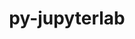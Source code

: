 ---
title: "py-jupyterlab"
layout: cache
categories: [package, develop]
meta: {"compilers": ["gcc@=11.1.0", "gcc@=11.4.0", "gcc@=9.4.0", "oneapi@=2024.2.1"], "num_specs": 133, "num_specs_by_stack": {"data-vis-sdk": 11, "e4s": 41, "e4s-neoverse-v2": 10, "e4s-neoverse_v1": 12, "e4s-oneapi": 43, "e4s-power": 8, "root": 133}, "oss": ["ubuntu20.04", "ubuntu22.04"], "platforms": ["linux"], "stacks": ["data-vis-sdk", "e4s", "e4s-neoverse-v2", "e4s-neoverse_v1", "e4s-oneapi", "e4s-power", "root"], "targets": ["neoverse_v1", "neoverse_v2", "ppc64le", "x86_64_v3"], "versions": ["3.4.8", "4.0.1"]}
spec_details: [{"compiler": "oneapi@=2024.2.1", "hash": "2775x5eyiuejayw7z75lk56yzd25jk6o", "os": "ubuntu22.04", "platform": "linux", "size": "-", "stacks": ["e4s-oneapi", "root"], "target": "x86_64_v3", "variants": ["build_system=python_pip"], "versions": ["4.0.1"]}, {"compiler": "gcc@=11.4.0", "hash": "2jju23jfki2b4htxsywmjpzx7eombj2e", "os": "ubuntu22.04", "platform": "linux", "size": "-", "stacks": ["root"], "target": "neoverse_v2", "variants": ["build_system=python_pip"], "versions": ["4.0.1"]}, {"compiler": "oneapi@=2024.2.1", "hash": "2zzmutoqjc6mc4mst4ai37hgth72vfwd", "os": "ubuntu22.04", "platform": "linux", "size": "-", "stacks": ["e4s-oneapi", "root"], "target": "x86_64_v3", "variants": ["build_system=python_pip"], "versions": ["4.0.1"]}, {"compiler": "oneapi@=2024.2.1", "hash": "3d6feyvx6hoe7p2tpnotx66pzn4kctqq", "os": "ubuntu22.04", "platform": "linux", "size": "-", "stacks": ["root"], "target": "x86_64_v3", "variants": ["build_system=python_pip"], "versions": ["4.0.1"]}, {"compiler": "oneapi@=2024.2.1", "hash": "3fzzagcfn5ppwsl7oguybdmd4u3dkldd", "os": "ubuntu22.04", "platform": "linux", "size": "-", "stacks": ["root"], "target": "x86_64_v3", "variants": ["build_system=python_pip"], "versions": ["4.0.1"]}, {"compiler": "gcc@=11.4.0", "hash": "3pa7ludy7ecr3c45vxjsoqfqngp4ajrh", "os": "ubuntu22.04", "platform": "linux", "size": "-", "stacks": ["e4s-neoverse-v2", "root"], "target": "neoverse_v2", "variants": ["build_system=python_pip"], "versions": ["4.0.1"]}, {"compiler": "gcc@=11.4.0", "hash": "3pszbjelnzqcgqek5wowuhbb2ymsly22", "os": "ubuntu22.04", "platform": "linux", "size": "-", "stacks": ["e4s", "root"], "target": "x86_64_v3", "variants": ["build_system=python_pip"], "versions": ["3.4.8"]}, {"compiler": "gcc@=11.4.0", "hash": "3qrupy7ok3ggl6cyt5hsxoddzi227xrc", "os": "ubuntu22.04", "platform": "linux", "size": "-", "stacks": ["e4s", "root"], "target": "x86_64_v3", "variants": ["build_system=python_pip"], "versions": ["4.0.1"]}, {"compiler": "gcc@=11.4.0", "hash": "4asnn4pix6wtn23rs3wxu5665cjmg4zi", "os": "ubuntu22.04", "platform": "linux", "size": "-", "stacks": ["e4s", "root"], "target": "x86_64_v3", "variants": ["build_system=python_pip"], "versions": ["3.4.8"]}, {"compiler": "gcc@=11.4.0", "hash": "4bmz36jmlsckhw3soqavafa4o54ry27a", "os": "ubuntu22.04", "platform": "linux", "size": "-", "stacks": ["e4s-neoverse-v2", "root"], "target": "neoverse_v2", "variants": ["build_system=python_pip"], "versions": ["4.0.1"]}, {"compiler": "gcc@=11.4.0", "hash": "4de4em2bidxefj2zqy3yotzp567jdn24", "os": "ubuntu22.04", "platform": "linux", "size": "-", "stacks": ["e4s", "root"], "target": "x86_64_v3", "variants": ["build_system=python_pip"], "versions": ["3.4.8"]}, {"compiler": "gcc@=9.4.0", "hash": "4utgny4t4rc7qvvme6znc7qaf4sirgc5", "os": "ubuntu20.04", "platform": "linux", "size": "-", "stacks": ["e4s-power", "root"], "target": "ppc64le", "variants": ["build_system=python_pip"], "versions": ["3.4.8"]}, {"compiler": "oneapi@=2024.2.1", "hash": "4wnoylz2iyk6ngzogq5s6y3xj4orbemw", "os": "ubuntu22.04", "platform": "linux", "size": "-", "stacks": ["e4s-oneapi", "root"], "target": "x86_64_v3", "variants": ["build_system=python_pip"], "versions": ["3.4.8"]}, {"compiler": "oneapi@=2024.2.1", "hash": "4y7uu5rgmvjj3nehz6uefomemakhqpqd", "os": "ubuntu22.04", "platform": "linux", "size": "-", "stacks": ["e4s-oneapi", "root"], "target": "x86_64_v3", "variants": ["build_system=python_pip"], "versions": ["4.0.1"]}, {"compiler": "gcc@=11.4.0", "hash": "56bbzbx26roapxayzwreswsepacfnu3t", "os": "ubuntu22.04", "platform": "linux", "size": "-", "stacks": ["e4s-neoverse_v1", "root"], "target": "neoverse_v1", "variants": ["build_system=python_pip"], "versions": ["3.4.8"]}, {"compiler": "oneapi@=2024.2.1", "hash": "5qxzzsikjoymo2y3vacigg2oo47mhnc3", "os": "ubuntu22.04", "platform": "linux", "size": "-", "stacks": ["e4s-oneapi", "root"], "target": "x86_64_v3", "variants": ["build_system=python_pip"], "versions": ["4.0.1"]}, {"compiler": "gcc@=11.4.0", "hash": "a675mi5cdmzztcxb7nfypv7z5r2sdvrq", "os": "ubuntu22.04", "platform": "linux", "size": "-", "stacks": ["e4s", "root"], "target": "x86_64_v3", "variants": ["build_system=python_pip"], "versions": ["4.0.1"]}, {"compiler": "gcc@=11.4.0", "hash": "a7qmngzuk6bxduiyefl2ic43e5aizfh2", "os": "ubuntu22.04", "platform": "linux", "size": "-", "stacks": ["e4s", "root"], "target": "x86_64_v3", "variants": ["build_system=python_pip"], "versions": ["4.0.1"]}, {"compiler": "oneapi@=2024.2.1", "hash": "abqlycig4dzt6afmxt4do3qimu76eu5t", "os": "ubuntu22.04", "platform": "linux", "size": "-", "stacks": ["e4s-oneapi", "root"], "target": "x86_64_v3", "variants": ["build_system=python_pip"], "versions": ["4.0.1"]}, {"compiler": "oneapi@=2024.2.1", "hash": "ae7qfbka7mrdd2n2tsc325zi2k2azz36", "os": "ubuntu22.04", "platform": "linux", "size": "-", "stacks": ["e4s-oneapi", "root"], "target": "x86_64_v3", "variants": ["build_system=python_pip"], "versions": ["4.0.1"]}, {"compiler": "oneapi@=2024.2.1", "hash": "amdmngvwqzd54cbfspcubdxve3mpg5op", "os": "ubuntu22.04", "platform": "linux", "size": "-", "stacks": ["e4s-oneapi", "root"], "target": "x86_64_v3", "variants": ["build_system=python_pip"], "versions": ["4.0.1"]}, {"compiler": "gcc@=11.1.0", "hash": "asfvyunxmdiifba3ps2f6dtdbcbbgqul", "os": "ubuntu20.04", "platform": "linux", "size": "-", "stacks": ["data-vis-sdk", "root"], "target": "x86_64_v3", "variants": ["build_system=python_pip"], "versions": ["4.0.1"]}, {"compiler": "gcc@=11.4.0", "hash": "avg5l6ohywqelx2fmntvftqef4rrtgz2", "os": "ubuntu22.04", "platform": "linux", "size": "-", "stacks": ["e4s-neoverse_v1", "root"], "target": "neoverse_v1", "variants": ["build_system=python_pip"], "versions": ["3.4.8"]}, {"compiler": "gcc@=11.4.0", "hash": "avglpnnxm6lo7aza6czk47kukzwyqzyw", "os": "ubuntu22.04", "platform": "linux", "size": "-", "stacks": ["e4s", "root"], "target": "x86_64_v3", "variants": ["build_system=python_pip"], "versions": ["3.4.8"]}, {"compiler": "oneapi@=2024.2.1", "hash": "baaxyso5pdbswga3kaaacgckdjhxxsxo", "os": "ubuntu22.04", "platform": "linux", "size": "-", "stacks": ["e4s-oneapi", "root"], "target": "x86_64_v3", "variants": ["build_system=python_pip"], "versions": ["4.0.1"]}, {"compiler": "gcc@=11.4.0", "hash": "bdlm3gu5nvbk2ov3l2s6kcdolcbf5jwc", "os": "ubuntu22.04", "platform": "linux", "size": "-", "stacks": ["e4s-neoverse-v2", "root"], "target": "neoverse_v2", "variants": ["build_system=python_pip"], "versions": ["4.0.1"]}, {"compiler": "oneapi@=2024.2.1", "hash": "bpysscr4hxlc5zjikndv3g3tzrkh6o5u", "os": "ubuntu22.04", "platform": "linux", "size": "-", "stacks": ["e4s-oneapi", "root"], "target": "x86_64_v3", "variants": ["build_system=python_pip"], "versions": ["4.0.1"]}, {"compiler": "gcc@=11.4.0", "hash": "bqeav3aqdsfv5oh43aprue64feazqwxu", "os": "ubuntu22.04", "platform": "linux", "size": "-", "stacks": ["e4s", "root"], "target": "x86_64_v3", "variants": ["build_system=python_pip"], "versions": ["4.0.1"]}, {"compiler": "oneapi@=2024.2.1", "hash": "clfjflrtauw3cjlsdakicpn22ttwty5v", "os": "ubuntu22.04", "platform": "linux", "size": "-", "stacks": ["e4s-oneapi", "root"], "target": "x86_64_v3", "variants": ["build_system=python_pip"], "versions": ["4.0.1"]}, {"compiler": "oneapi@=2024.2.1", "hash": "crumuazgtsk3bazahnwyteqan2fs6wwi", "os": "ubuntu22.04", "platform": "linux", "size": "-", "stacks": ["e4s-oneapi", "root"], "target": "x86_64_v3", "variants": ["build_system=python_pip"], "versions": ["3.4.8"]}, {"compiler": "oneapi@=2024.2.1", "hash": "cv7t6nuffjfefrwfhutexef5jz7i4px2", "os": "ubuntu22.04", "platform": "linux", "size": "-", "stacks": ["e4s-oneapi", "root"], "target": "x86_64_v3", "variants": ["build_system=python_pip"], "versions": ["4.0.1"]}, {"compiler": "oneapi@=2024.2.1", "hash": "dogah2cyjjkj4sp65c6yvgemtoftwcmv", "os": "ubuntu22.04", "platform": "linux", "size": "-", "stacks": ["e4s-oneapi", "root"], "target": "x86_64_v3", "variants": ["build_system=python_pip"], "versions": ["4.0.1"]}, {"compiler": "gcc@=11.4.0", "hash": "dqz275c3nzixkyexwxv7eosmylomy6ej", "os": "ubuntu22.04", "platform": "linux", "size": "-", "stacks": ["e4s-neoverse-v2", "root"], "target": "neoverse_v2", "variants": ["build_system=python_pip"], "versions": ["4.0.1"]}, {"compiler": "oneapi@=2024.2.1", "hash": "dykuw2yzf4enxjmlvexxjf6i4biknvdd", "os": "ubuntu22.04", "platform": "linux", "size": "-", "stacks": ["e4s-oneapi", "root"], "target": "x86_64_v3", "variants": ["build_system=python_pip"], "versions": ["4.0.1"]}, {"compiler": "gcc@=11.4.0", "hash": "eq5rsninetvsjfxb3lpuxhw3ryq6tn7s", "os": "ubuntu22.04", "platform": "linux", "size": "-", "stacks": ["root"], "target": "x86_64_v3", "variants": ["build_system=python_pip"], "versions": ["3.4.8"]}, {"compiler": "gcc@=11.4.0", "hash": "ev5y2ccl7ltpcvplshcesf2zv6rvtr2z", "os": "ubuntu22.04", "platform": "linux", "size": "-", "stacks": ["e4s", "root"], "target": "x86_64_v3", "variants": ["build_system=python_pip"], "versions": ["3.4.8"]}, {"compiler": "oneapi@=2024.2.1", "hash": "evnvff746r6qbgohgvvkg37hhh4cpvdz", "os": "ubuntu22.04", "platform": "linux", "size": "-", "stacks": ["e4s-oneapi", "root"], "target": "x86_64_v3", "variants": ["build_system=python_pip"], "versions": ["4.0.1"]}, {"compiler": "gcc@=11.4.0", "hash": "eye2msdmv3eqvihkhl7sx3yysupqcd2r", "os": "ubuntu22.04", "platform": "linux", "size": "-", "stacks": ["e4s", "root"], "target": "x86_64_v3", "variants": ["build_system=python_pip"], "versions": ["4.0.1"]}, {"compiler": "gcc@=11.4.0", "hash": "f3g63spwy6dxowhe7xyleppbwgsgzk6s", "os": "ubuntu22.04", "platform": "linux", "size": "-", "stacks": ["e4s", "root"], "target": "x86_64_v3", "variants": ["build_system=python_pip"], "versions": ["3.4.8"]}, {"compiler": "gcc@=11.1.0", "hash": "fjdxjzbesnibbqq56v7n4ue7a4zdxszd", "os": "ubuntu20.04", "platform": "linux", "size": "-", "stacks": ["data-vis-sdk", "root"], "target": "x86_64_v3", "variants": ["build_system=python_pip"], "versions": ["4.0.1"]}, {"compiler": "oneapi@=2024.2.1", "hash": "fxnc64pra7lsx6mudz5xf4kykyu22u4k", "os": "ubuntu22.04", "platform": "linux", "size": "-", "stacks": ["e4s-oneapi", "root"], "target": "x86_64_v3", "variants": ["build_system=python_pip"], "versions": ["3.4.8"]}, {"compiler": "gcc@=11.4.0", "hash": "g4nkqieaogi7tdsrmeszzh23tmkjhhho", "os": "ubuntu22.04", "platform": "linux", "size": "-", "stacks": ["e4s", "root"], "target": "x86_64_v3", "variants": ["build_system=python_pip"], "versions": ["3.4.8"]}, {"compiler": "gcc@=11.4.0", "hash": "gc6fqhszalkjfukix3fvwqyabjaaq5so", "os": "ubuntu22.04", "platform": "linux", "size": "-", "stacks": ["e4s", "root"], "target": "x86_64_v3", "variants": ["build_system=python_pip"], "versions": ["4.0.1"]}, {"compiler": "gcc@=11.4.0", "hash": "gfbtmm7jwjouktmhkjnvye3izsb36bbo", "os": "ubuntu22.04", "platform": "linux", "size": "-", "stacks": ["e4s-neoverse-v2", "root"], "target": "neoverse_v2", "variants": ["build_system=python_pip"], "versions": ["4.0.1"]}, {"compiler": "gcc@=11.4.0", "hash": "gnudfnikzohgpn74u4zqa4jfbwwgqrpv", "os": "ubuntu22.04", "platform": "linux", "size": "-", "stacks": ["e4s-neoverse_v1", "root"], "target": "neoverse_v1", "variants": ["build_system=python_pip"], "versions": ["3.4.8"]}, {"compiler": "oneapi@=2024.2.1", "hash": "gssh6ccubwaaxzmjly32duictupcns5u", "os": "ubuntu22.04", "platform": "linux", "size": "-", "stacks": ["e4s-oneapi", "root"], "target": "x86_64_v3", "variants": ["build_system=python_pip"], "versions": ["3.4.8"]}, {"compiler": "gcc@=11.4.0", "hash": "h4jeenb4kphlpzgbejipidi5jtah4q4l", "os": "ubuntu22.04", "platform": "linux", "size": "-", "stacks": ["e4s-neoverse_v1", "root"], "target": "neoverse_v1", "variants": ["build_system=python_pip"], "versions": ["3.4.8"]}, {"compiler": "gcc@=11.4.0", "hash": "h7n7gzkpozmfaqfa77jwyvxsq2mtp4kw", "os": "ubuntu22.04", "platform": "linux", "size": "-", "stacks": ["e4s", "root"], "target": "x86_64_v3", "variants": ["build_system=python_pip"], "versions": ["3.4.8"]}, {"compiler": "gcc@=9.4.0", "hash": "hwcqvvw66vy7czwudjmdhtlrk26fqp5r", "os": "ubuntu20.04", "platform": "linux", "size": "-", "stacks": ["e4s-power", "root"], "target": "ppc64le", "variants": ["build_system=python_pip"], "versions": ["3.4.8"]}, {"compiler": "oneapi@=2024.2.1", "hash": "iwsvovranlexsmzu73b34shi2a4d7tzd", "os": "ubuntu22.04", "platform": "linux", "size": "-", "stacks": ["e4s-oneapi", "root"], "target": "x86_64_v3", "variants": ["build_system=python_pip"], "versions": ["3.4.8"]}, {"compiler": "gcc@=11.4.0", "hash": "je5be4m2tq47tgymqrc26cepq37macy6", "os": "ubuntu22.04", "platform": "linux", "size": "-", "stacks": ["e4s", "root"], "target": "x86_64_v3", "variants": ["build_system=python_pip"], "versions": ["4.0.1"]}, {"compiler": "gcc@=11.4.0", "hash": "jl4aracdaysmsddqme6pnsjjkm7lxnj7", "os": "ubuntu22.04", "platform": "linux", "size": "-", "stacks": ["e4s-neoverse-v2", "root"], "target": "neoverse_v2", "variants": ["build_system=python_pip"], "versions": ["4.0.1"]}, {"compiler": "gcc@=11.4.0", "hash": "jrocixrzwtefbwzbim7reiofpcirbhkk", "os": "ubuntu22.04", "platform": "linux", "size": "-", "stacks": ["e4s", "root"], "target": "x86_64_v3", "variants": ["build_system=python_pip"], "versions": ["4.0.1"]}, {"compiler": "oneapi@=2024.2.1", "hash": "jykomgxyun6p7ivb4djvvrudeuqdsq2q", "os": "ubuntu22.04", "platform": "linux", "size": "-", "stacks": ["e4s-oneapi", "root"], "target": "x86_64_v3", "variants": ["build_system=python_pip"], "versions": ["3.4.8"]}, {"compiler": "gcc@=9.4.0", "hash": "k4ayvy25xrn5hr5xqalax5xjqsq5zpmx", "os": "ubuntu20.04", "platform": "linux", "size": "-", "stacks": ["e4s-power", "root"], "target": "ppc64le", "variants": ["build_system=python_pip"], "versions": ["4.0.1"]}, {"compiler": "gcc@=11.1.0", "hash": "kd4v6toqz4t7marw4szo43kopzool4p2", "os": "ubuntu20.04", "platform": "linux", "size": "-", "stacks": ["data-vis-sdk", "root"], "target": "x86_64_v3", "variants": ["build_system=python_pip"], "versions": ["4.0.1"]}, {"compiler": "gcc@=11.1.0", "hash": "kdfrmblofmsqnnksykvbfovtsqhjq6ak", "os": "ubuntu20.04", "platform": "linux", "size": "-", "stacks": ["data-vis-sdk", "root"], "target": "x86_64_v3", "variants": ["build_system=python_pip"], "versions": ["4.0.1"]}, {"compiler": "gcc@=11.4.0", "hash": "kehuax4ochvbkwgfo6ojxrfuo72uznhf", "os": "ubuntu22.04", "platform": "linux", "size": "-", "stacks": ["e4s", "root"], "target": "x86_64_v3", "variants": ["build_system=python_pip"], "versions": ["3.4.8"]}, {"compiler": "gcc@=11.1.0", "hash": "kifvkmpz2eitxfikc4pzuyez7s236xgb", "os": "ubuntu20.04", "platform": "linux", "size": "-", "stacks": ["data-vis-sdk", "root"], "target": "x86_64_v3", "variants": ["build_system=python_pip"], "versions": ["4.0.1"]}, {"compiler": "oneapi@=2024.2.1", "hash": "kqjazgxlqpmx77xvlric2ayk4rrygm6d", "os": "ubuntu22.04", "platform": "linux", "size": "-", "stacks": ["e4s-oneapi", "root"], "target": "x86_64_v3", "variants": ["build_system=python_pip"], "versions": ["3.4.8"]}, {"compiler": "gcc@=11.4.0", "hash": "krprblnzu5lbx2lqb6iygqxwewwtnhsb", "os": "ubuntu22.04", "platform": "linux", "size": "-", "stacks": ["e4s", "root"], "target": "x86_64_v3", "variants": ["build_system=python_pip"], "versions": ["3.4.8"]}, {"compiler": "gcc@=11.4.0", "hash": "kxmvrgbps4ssfz3m33p54jjvlejqxjdd", "os": "ubuntu22.04", "platform": "linux", "size": "-", "stacks": ["e4s", "root"], "target": "x86_64_v3", "variants": ["build_system=python_pip"], "versions": ["3.4.8"]}, {"compiler": "gcc@=9.4.0", "hash": "kyahjxnvc4bfz7xvif226zf4iq45tohw", "os": "ubuntu20.04", "platform": "linux", "size": "-", "stacks": ["e4s-power", "root"], "target": "ppc64le", "variants": ["build_system=python_pip"], "versions": ["3.4.8"]}, {"compiler": "gcc@=11.1.0", "hash": "kyvcs3ufjvj7gzgw37dgjazeogyuep6w", "os": "ubuntu20.04", "platform": "linux", "size": "-", "stacks": ["data-vis-sdk", "root"], "target": "x86_64_v3", "variants": ["build_system=python_pip"], "versions": ["4.0.1"]}, {"compiler": "gcc@=11.4.0", "hash": "kzpquq2pxm22fic5uzplx5467p6hw5rg", "os": "ubuntu22.04", "platform": "linux", "size": "-", "stacks": ["e4s", "root"], "target": "x86_64_v3", "variants": ["build_system=python_pip"], "versions": ["3.4.8"]}, {"compiler": "gcc@=11.4.0", "hash": "kzvbrgxlb4kjpq35kuir4mpfn2w3ob7c", "os": "ubuntu22.04", "platform": "linux", "size": "-", "stacks": ["e4s", "root"], "target": "x86_64_v3", "variants": ["build_system=python_pip"], "versions": ["4.0.1"]}, {"compiler": "oneapi@=2024.2.1", "hash": "lclx2ortmdy45jk3ge3an73jvrnqr66o", "os": "ubuntu22.04", "platform": "linux", "size": "-", "stacks": ["e4s-oneapi", "root"], "target": "x86_64_v3", "variants": ["build_system=python_pip"], "versions": ["3.4.8"]}, {"compiler": "gcc@=11.4.0", "hash": "libvfhv37hyh4sxll7jayr65dz7ofsn2", "os": "ubuntu22.04", "platform": "linux", "size": "-", "stacks": ["e4s", "root"], "target": "x86_64_v3", "variants": ["build_system=python_pip"], "versions": ["4.0.1"]}, {"compiler": "gcc@=11.4.0", "hash": "ljb3rqswutogkycupbgyydoe4td6g2qz", "os": "ubuntu22.04", "platform": "linux", "size": "-", "stacks": ["e4s", "root"], "target": "x86_64_v3", "variants": ["build_system=python_pip"], "versions": ["3.4.8"]}, {"compiler": "gcc@=11.4.0", "hash": "logadeuedos3xlvjp6dausezpx5hjh73", "os": "ubuntu22.04", "platform": "linux", "size": "-", "stacks": ["e4s-neoverse-v2", "root"], "target": "neoverse_v2", "variants": ["build_system=python_pip"], "versions": ["4.0.1"]}, {"compiler": "gcc@=11.4.0", "hash": "lp4xp4jkp3mq4agauaxbtfci42a7xl6p", "os": "ubuntu22.04", "platform": "linux", "size": "-", "stacks": ["e4s-neoverse_v1", "root"], "target": "neoverse_v1", "variants": ["build_system=python_pip"], "versions": ["4.0.1"]}, {"compiler": "gcc@=11.4.0", "hash": "ls76vmws6lrn6pyc4nonmhps2l57t5gw", "os": "ubuntu22.04", "platform": "linux", "size": "-", "stacks": ["e4s", "root"], "target": "x86_64_v3", "variants": ["build_system=python_pip"], "versions": ["4.0.1"]}, {"compiler": "oneapi@=2024.2.1", "hash": "m3ygfxs4bx43o4pdjiw7yk47wumer72t", "os": "ubuntu22.04", "platform": "linux", "size": "-", "stacks": ["e4s-oneapi", "root"], "target": "x86_64_v3", "variants": ["build_system=python_pip"], "versions": ["4.0.1"]}, {"compiler": "gcc@=9.4.0", "hash": "mdn6dwufc7bwtrq5vbkxbubvqh542fwj", "os": "ubuntu20.04", "platform": "linux", "size": "-", "stacks": ["e4s-power", "root"], "target": "ppc64le", "variants": ["build_system=python_pip"], "versions": ["3.4.8"]}, {"compiler": "gcc@=9.4.0", "hash": "mxrxp5oisoykftypq7o3ayuilsmqf2nx", "os": "ubuntu20.04", "platform": "linux", "size": "-", "stacks": ["e4s-power", "root"], "target": "ppc64le", "variants": ["build_system=python_pip"], "versions": ["4.0.1"]}, {"compiler": "gcc@=11.1.0", "hash": "nam5bg5xfny2s2ztsabemf2os2v35l7y", "os": "ubuntu20.04", "platform": "linux", "size": "-", "stacks": ["data-vis-sdk", "root"], "target": "x86_64_v3", "variants": ["build_system=python_pip"], "versions": ["4.0.1"]}, {"compiler": "gcc@=9.4.0", "hash": "nfimdu6summ7gwmsp3rnfr7fp2hpo5lj", "os": "ubuntu20.04", "platform": "linux", "size": "-", "stacks": ["e4s-power", "root"], "target": "ppc64le", "variants": ["build_system=python_pip"], "versions": ["4.0.1"]}, {"compiler": "gcc@=9.4.0", "hash": "nmwzkcnugpgxpbgmnkopgmo7c2rmxpfx", "os": "ubuntu20.04", "platform": "linux", "size": "-", "stacks": ["e4s-power", "root"], "target": "ppc64le", "variants": ["build_system=python_pip"], "versions": ["4.0.1"]}, {"compiler": "oneapi@=2024.2.1", "hash": "nprpqidzro5kuf6f36ljzmcieouznwzr", "os": "ubuntu22.04", "platform": "linux", "size": "-", "stacks": ["e4s-oneapi", "root"], "target": "x86_64_v3", "variants": ["build_system=python_pip"], "versions": ["4.0.1"]}, {"compiler": "oneapi@=2024.2.1", "hash": "nrfvvdni4krqsobrrxy7j7gs7d3s4hxa", "os": "ubuntu22.04", "platform": "linux", "size": "-", "stacks": ["e4s-oneapi", "root"], "target": "x86_64_v3", "variants": ["build_system=python_pip"], "versions": ["3.4.8"]}, {"compiler": "oneapi@=2024.2.1", "hash": "nskp3yi4q5dcsdwi2uufmtg656ycbxgy", "os": "ubuntu22.04", "platform": "linux", "size": "-", "stacks": ["e4s-oneapi", "root"], "target": "x86_64_v3", "variants": ["build_system=python_pip"], "versions": ["4.0.1"]}, {"compiler": "gcc@=11.4.0", "hash": "nsksa2kbjxuy6vounzv3ro3mngufpwle", "os": "ubuntu22.04", "platform": "linux", "size": "-", "stacks": ["e4s", "root"], "target": "x86_64_v3", "variants": ["build_system=python_pip"], "versions": ["3.4.8"]}, {"compiler": "gcc@=11.4.0", "hash": "o4pafuwc3mejlmhceqgri4lntjid3vh4", "os": "ubuntu22.04", "platform": "linux", "size": "-", "stacks": ["e4s-neoverse-v2", "root"], "target": "neoverse_v2", "variants": ["build_system=python_pip"], "versions": ["4.0.1"]}, {"compiler": "gcc@=11.4.0", "hash": "oiyhhzszxkwszoqhgurly36djadh6nb4", "os": "ubuntu22.04", "platform": "linux", "size": "-", "stacks": ["e4s", "root"], "target": "x86_64_v3", "variants": ["build_system=python_pip"], "versions": ["4.0.1"]}, {"compiler": "oneapi@=2024.2.1", "hash": "ouilctgufd5e7truwzsandpukyth4o6j", "os": "ubuntu22.04", "platform": "linux", "size": "-", "stacks": ["e4s-oneapi", "root"], "target": "x86_64_v3", "variants": ["build_system=python_pip"], "versions": ["3.4.8"]}, {"compiler": "oneapi@=2024.2.1", "hash": "ouy4vmsirbnodmajxn4p5ie254w5s5ej", "os": "ubuntu22.04", "platform": "linux", "size": "-", "stacks": ["root"], "target": "x86_64_v3", "variants": ["build_system=python_pip"], "versions": ["3.4.8"]}, {"compiler": "gcc@=11.4.0", "hash": "oydam7n6igpkxey5hudjlbgdi4pfkqdm", "os": "ubuntu22.04", "platform": "linux", "size": "-", "stacks": ["e4s", "root"], "target": "x86_64_v3", "variants": ["build_system=python_pip"], "versions": ["3.4.8"]}, {"compiler": "oneapi@=2024.2.1", "hash": "pdcy47kheglqhfjmrctyohyueady27je", "os": "ubuntu22.04", "platform": "linux", "size": "-", "stacks": ["e4s-oneapi", "root"], "target": "x86_64_v3", "variants": ["build_system=python_pip"], "versions": ["4.0.1"]}, {"compiler": "gcc@=11.4.0", "hash": "pfiirhqpvwavimgo4axfe3wfwtsdnovh", "os": "ubuntu22.04", "platform": "linux", "size": "-", "stacks": ["root"], "target": "x86_64_v3", "variants": ["build_system=python_pip"], "versions": ["4.0.1"]}, {"compiler": "gcc@=11.4.0", "hash": "pgohqfnslhobfosixzrknvuvzzanmd5w", "os": "ubuntu22.04", "platform": "linux", "size": "-", "stacks": ["e4s-neoverse-v2", "root"], "target": "neoverse_v2", "variants": ["build_system=python_pip"], "versions": ["4.0.1"]}, {"compiler": "gcc@=11.4.0", "hash": "pgwurw3pswjm3mtkwm3qrqn55lhskbhz", "os": "ubuntu22.04", "platform": "linux", "size": "-", "stacks": ["e4s", "root"], "target": "x86_64_v3", "variants": ["build_system=python_pip"], "versions": ["3.4.8"]}, {"compiler": "gcc@=11.4.0", "hash": "pkqafvbq3z4anvwbit5j465ed2krtgvz", "os": "ubuntu22.04", "platform": "linux", "size": "-", "stacks": ["e4s", "root"], "target": "x86_64_v3", "variants": ["build_system=python_pip"], "versions": ["4.0.1"]}, {"compiler": "gcc@=11.4.0", "hash": "pnfwukfyhcp2tyslfqibbhl2e636o7wc", "os": "ubuntu22.04", "platform": "linux", "size": "-", "stacks": ["e4s-neoverse_v1", "root"], "target": "neoverse_v1", "variants": ["build_system=python_pip"], "versions": ["4.0.1"]}, {"compiler": "gcc@=11.4.0", "hash": "qbbar4mqe7xxmic724a6htc52o47mtfi", "os": "ubuntu22.04", "platform": "linux", "size": "-", "stacks": ["e4s", "root"], "target": "x86_64_v3", "variants": ["build_system=python_pip"], "versions": ["4.0.1"]}, {"compiler": "oneapi@=2024.2.1", "hash": "qdochyzdi67meusegicc6owoxriukps5", "os": "ubuntu22.04", "platform": "linux", "size": "-", "stacks": ["e4s-oneapi", "root"], "target": "x86_64_v3", "variants": ["build_system=python_pip"], "versions": ["3.4.8"]}, {"compiler": "gcc@=11.1.0", "hash": "qiy4a2f2wdfpllrnlk4s5p4fuzca72se", "os": "ubuntu20.04", "platform": "linux", "size": "-", "stacks": ["data-vis-sdk", "root"], "target": "x86_64_v3", "variants": ["build_system=python_pip"], "versions": ["4.0.1"]}, {"compiler": "oneapi@=2024.2.1", "hash": "ql3nexfmqt333mwm2kadpzixri57zfol", "os": "ubuntu22.04", "platform": "linux", "size": "-", "stacks": ["e4s-oneapi", "root"], "target": "x86_64_v3", "variants": ["build_system=python_pip"], "versions": ["4.0.1"]}, {"compiler": "gcc@=11.4.0", "hash": "qxn2jbprlosjrkgiuod6aualcy4lqamk", "os": "ubuntu22.04", "platform": "linux", "size": "-", "stacks": ["e4s-neoverse-v2", "root"], "target": "neoverse_v2", "variants": ["build_system=python_pip"], "versions": ["4.0.1"]}, {"compiler": "gcc@=11.4.0", "hash": "qywmxxm5wacatqo5njidg5a2r5kae4ls", "os": "ubuntu22.04", "platform": "linux", "size": "-", "stacks": ["e4s-neoverse_v1", "root"], "target": "neoverse_v1", "variants": ["build_system=python_pip"], "versions": ["3.4.8"]}, {"compiler": "gcc@=11.4.0", "hash": "ra6zhsi3ckmyd2c3eudhkykr2umyzqjg", "os": "ubuntu22.04", "platform": "linux", "size": "-", "stacks": ["e4s", "root"], "target": "x86_64_v3", "variants": ["build_system=python_pip"], "versions": ["4.0.1"]}, {"compiler": "gcc@=11.4.0", "hash": "rfixxhy2od5vu2gud7sslqaqerfv7gk6", "os": "ubuntu22.04", "platform": "linux", "size": "-", "stacks": ["e4s", "root"], "target": "x86_64_v3", "variants": ["build_system=python_pip"], "versions": ["3.4.8"]}, {"compiler": "gcc@=11.4.0", "hash": "rgz357m43bect2twngc6no3h7gesdpcm", "os": "ubuntu22.04", "platform": "linux", "size": "-", "stacks": ["e4s", "root"], "target": "x86_64_v3", "variants": ["build_system=python_pip"], "versions": ["4.0.1"]}, {"compiler": "gcc@=11.4.0", "hash": "rjoxrs4whqughcbbmwlq6yole5i4ghxh", "os": "ubuntu22.04", "platform": "linux", "size": "-", "stacks": ["e4s-neoverse_v1", "root"], "target": "neoverse_v1", "variants": ["build_system=python_pip"], "versions": ["4.0.1"]}, {"compiler": "gcc@=11.4.0", "hash": "rkolasel5rup2wn4djlmrdxru6ojyshz", "os": "ubuntu22.04", "platform": "linux", "size": "-", "stacks": ["root"], "target": "x86_64_v3", "variants": ["build_system=python_pip"], "versions": ["3.4.8"]}, {"compiler": "oneapi@=2024.2.1", "hash": "rlita53zhypa6yhrr5h55ktfzomxecoe", "os": "ubuntu22.04", "platform": "linux", "size": "-", "stacks": ["e4s-oneapi", "root"], "target": "x86_64_v3", "variants": ["build_system=python_pip"], "versions": ["4.0.1"]}, {"compiler": "oneapi@=2024.2.1", "hash": "rq63urw56lhwrketdge34chgy5a7y3t2", "os": "ubuntu22.04", "platform": "linux", "size": "-", "stacks": ["e4s-oneapi", "root"], "target": "x86_64_v3", "variants": ["build_system=python_pip"], "versions": ["4.0.1"]}, {"compiler": "gcc@=11.4.0", "hash": "rsual5fd6x5slrsqx47wdj4sv63kffpp", "os": "ubuntu22.04", "platform": "linux", "size": "-", "stacks": ["e4s-neoverse_v1", "root"], "target": "neoverse_v1", "variants": ["build_system=python_pip"], "versions": ["4.0.1"]}, {"compiler": "oneapi@=2024.2.1", "hash": "rzv2kyuy627mjd443o4k3545yylepj4l", "os": "ubuntu22.04", "platform": "linux", "size": "-", "stacks": ["e4s-oneapi", "root"], "target": "x86_64_v3", "variants": ["build_system=python_pip"], "versions": ["4.0.1"]}, {"compiler": "oneapi@=2024.2.1", "hash": "s2o5ya2obq3m6o4rw3dv44gbubxh3r7j", "os": "ubuntu22.04", "platform": "linux", "size": "-", "stacks": ["e4s-oneapi", "root"], "target": "x86_64_v3", "variants": ["build_system=python_pip"], "versions": ["3.4.8"]}, {"compiler": "gcc@=11.4.0", "hash": "s7paj6ym2elinp72qrddnwvapickcg6d", "os": "ubuntu22.04", "platform": "linux", "size": "-", "stacks": ["e4s", "root"], "target": "x86_64_v3", "variants": ["build_system=python_pip"], "versions": ["4.0.1"]}, {"compiler": "oneapi@=2024.2.1", "hash": "shz4z6wgexcp72d4bbknoaj5d4wxx2cx", "os": "ubuntu22.04", "platform": "linux", "size": "-", "stacks": ["e4s-oneapi", "root"], "target": "x86_64_v3", "variants": ["build_system=python_pip"], "versions": ["4.0.1"]}, {"compiler": "oneapi@=2024.2.1", "hash": "smr43u2mdmaasovmirzggb2qjeiabcsr", "os": "ubuntu22.04", "platform": "linux", "size": "-", "stacks": ["e4s-oneapi", "root"], "target": "x86_64_v3", "variants": ["build_system=python_pip"], "versions": ["3.4.8"]}, {"compiler": "oneapi@=2024.2.1", "hash": "uaez3zho7a5j3ran3j4qghnnrjmrueyp", "os": "ubuntu22.04", "platform": "linux", "size": "-", "stacks": ["e4s-oneapi", "root"], "target": "x86_64_v3", "variants": ["build_system=python_pip"], "versions": ["4.0.1"]}, {"compiler": "gcc@=11.4.0", "hash": "ukqfdwbxa7pxd4f76kqcufargsmu2igz", "os": "ubuntu22.04", "platform": "linux", "size": "-", "stacks": ["e4s", "root"], "target": "x86_64_v3", "variants": ["build_system=python_pip"], "versions": ["4.0.1"]}, {"compiler": "gcc@=11.4.0", "hash": "ut7bz6ndugatjq6bpjtr7tasvdws5dom", "os": "ubuntu22.04", "platform": "linux", "size": "-", "stacks": ["e4s", "root"], "target": "x86_64_v3", "variants": ["build_system=python_pip"], "versions": ["4.0.1"]}, {"compiler": "oneapi@=2024.2.1", "hash": "uxy7trudedtjf6d75ai5jiyjb532bsj3", "os": "ubuntu22.04", "platform": "linux", "size": "-", "stacks": ["e4s-oneapi", "root"], "target": "x86_64_v3", "variants": ["build_system=python_pip"], "versions": ["4.0.1"]}, {"compiler": "oneapi@=2024.2.1", "hash": "vj4rt77uz3xnegsjrfbgbcho7d5yg6zu", "os": "ubuntu22.04", "platform": "linux", "size": "-", "stacks": ["e4s-oneapi", "root"], "target": "x86_64_v3", "variants": ["build_system=python_pip"], "versions": ["3.4.8"]}, {"compiler": "oneapi@=2024.2.1", "hash": "vnxakb42gs7jptvoc4nkew4spl232hd3", "os": "ubuntu22.04", "platform": "linux", "size": "-", "stacks": ["e4s-oneapi", "root"], "target": "x86_64_v3", "variants": ["build_system=python_pip"], "versions": ["4.0.1"]}, {"compiler": "gcc@=11.4.0", "hash": "wedq7xeljulrjrgxtet66sk7leanufqx", "os": "ubuntu22.04", "platform": "linux", "size": "-", "stacks": ["e4s-neoverse_v1", "root"], "target": "neoverse_v1", "variants": ["build_system=python_pip"], "versions": ["4.0.1"]}, {"compiler": "gcc@=11.4.0", "hash": "wrkqnajabwlflvlp3gvceecl366w4qip", "os": "ubuntu22.04", "platform": "linux", "size": "-", "stacks": ["e4s-neoverse_v1", "root"], "target": "neoverse_v1", "variants": ["build_system=python_pip"], "versions": ["3.4.8"]}, {"compiler": "oneapi@=2024.2.1", "hash": "wwmsks73vgyrx47zh6miya644p22zxsm", "os": "ubuntu22.04", "platform": "linux", "size": "-", "stacks": ["e4s-oneapi", "root"], "target": "x86_64_v3", "variants": ["build_system=python_pip"], "versions": ["4.0.1"]}, {"compiler": "gcc@=11.1.0", "hash": "xdz347agxydqqleopnxssmizqx4tuf4j", "os": "ubuntu20.04", "platform": "linux", "size": "-", "stacks": ["data-vis-sdk", "root"], "target": "x86_64_v3", "variants": ["build_system=python_pip"], "versions": ["4.0.1"]}, {"compiler": "oneapi@=2024.2.1", "hash": "xkfmhkgv4dpgvgaocmcrca4na4j6thpa", "os": "ubuntu22.04", "platform": "linux", "size": "-", "stacks": ["e4s-oneapi", "root"], "target": "x86_64_v3", "variants": ["build_system=python_pip"], "versions": ["3.4.8"]}, {"compiler": "gcc@=11.4.0", "hash": "xmwu5i7rbu7mjes3uqy2iq2wnbst4wko", "os": "ubuntu22.04", "platform": "linux", "size": "-", "stacks": ["e4s", "root"], "target": "x86_64_v3", "variants": ["build_system=python_pip"], "versions": ["4.0.1"]}, {"compiler": "gcc@=11.1.0", "hash": "xpq5quomubq5weht7esuy7xcsjg2bzcn", "os": "ubuntu20.04", "platform": "linux", "size": "-", "stacks": ["data-vis-sdk", "root"], "target": "x86_64_v3", "variants": ["build_system=python_pip"], "versions": ["4.0.1"]}, {"compiler": "oneapi@=2024.2.1", "hash": "xtklbj75kwrv3h3ggrrojupbbwitj2za", "os": "ubuntu22.04", "platform": "linux", "size": "-", "stacks": ["e4s-oneapi", "root"], "target": "x86_64_v3", "variants": ["build_system=python_pip"], "versions": ["3.4.8"]}, {"compiler": "gcc@=11.4.0", "hash": "yfhvwfnpeo2b5a7v7v7xd2ghvw7nmcof", "os": "ubuntu22.04", "platform": "linux", "size": "-", "stacks": ["e4s", "root"], "target": "x86_64_v3", "variants": ["build_system=python_pip"], "versions": ["3.4.8"]}, {"compiler": "oneapi@=2024.2.1", "hash": "yo3yija2fb7uofjwp5szrtap72qs4per", "os": "ubuntu22.04", "platform": "linux", "size": "-", "stacks": ["root"], "target": "x86_64_v3", "variants": ["build_system=python_pip"], "versions": ["4.0.1"]}, {"compiler": "gcc@=11.4.0", "hash": "yzcawvm6zl6hjmtnw44v45vahwrgku4d", "os": "ubuntu22.04", "platform": "linux", "size": "-", "stacks": ["e4s", "root"], "target": "x86_64_v3", "variants": ["build_system=python_pip"], "versions": ["3.4.8"]}, {"compiler": "gcc@=11.1.0", "hash": "zcfbfmsd77keq5vp64fqrxdr6q6b5gqg", "os": "ubuntu20.04", "platform": "linux", "size": "-", "stacks": ["data-vis-sdk", "root"], "target": "x86_64_v3", "variants": ["build_system=python_pip"], "versions": ["4.0.1"]}, {"compiler": "gcc@=11.4.0", "hash": "zknp3byh7g2n5pjwyc7lisccoanuftwd", "os": "ubuntu22.04", "platform": "linux", "size": "-", "stacks": ["e4s", "root"], "target": "x86_64_v3", "variants": ["build_system=python_pip"], "versions": ["3.4.8"]}, {"compiler": "gcc@=11.4.0", "hash": "zulzwew7i2qtgfm2qebkxuilyceuodqc", "os": "ubuntu22.04", "platform": "linux", "size": "-", "stacks": ["e4s", "root"], "target": "x86_64_v3", "variants": ["build_system=python_pip"], "versions": ["4.0.1"]}, {"compiler": "gcc@=11.4.0", "hash": "zygnaxqi7ic64hcfqyev4fhlgpcdgvvv", "os": "ubuntu22.04", "platform": "linux", "size": "-", "stacks": ["e4s-neoverse_v1", "root"], "target": "neoverse_v1", "variants": ["build_system=python_pip"], "versions": ["4.0.1"]}]
---